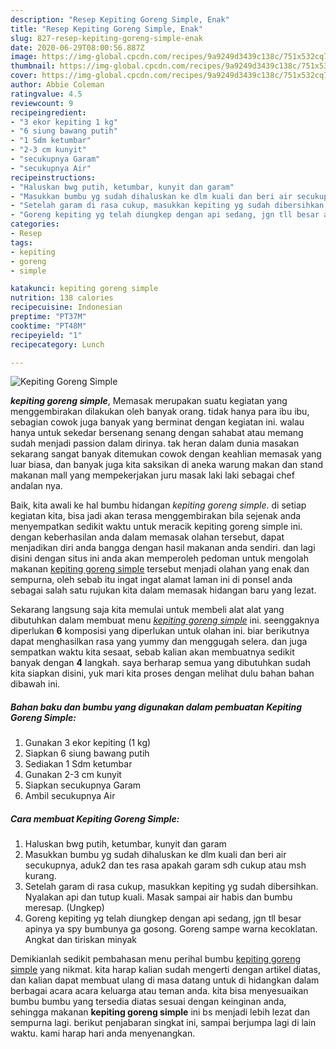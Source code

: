 ```yaml
---
description: "Resep Kepiting Goreng Simple, Enak"
title: "Resep Kepiting Goreng Simple, Enak"
slug: 827-resep-kepiting-goreng-simple-enak
date: 2020-06-29T08:00:56.887Z
image: https://img-global.cpcdn.com/recipes/9a9249d3439c138c/751x532cq70/kepiting-goreng-simple-foto-resep-utama.jpg
thumbnail: https://img-global.cpcdn.com/recipes/9a9249d3439c138c/751x532cq70/kepiting-goreng-simple-foto-resep-utama.jpg
cover: https://img-global.cpcdn.com/recipes/9a9249d3439c138c/751x532cq70/kepiting-goreng-simple-foto-resep-utama.jpg
author: Abbie Coleman
ratingvalue: 4.5
reviewcount: 9
recipeingredient:
- "3 ekor kepiting 1 kg"
- "6 siung bawang putih"
- "1 Sdm ketumbar"
- "2-3 cm kunyit"
- "secukupnya Garam"
- "secukupnya Air"
recipeinstructions:
- "Haluskan bwg putih, ketumbar, kunyit dan garam"
- "Masukkan bumbu yg sudah dihaluskan ke dlm kuali dan beri air secukupnya, aduk2 dan tes rasa apakah garam sdh cukup atau msh kurang."
- "Setelah garam di rasa cukup, masukkan kepiting yg sudah dibersihkan.  Nyalakan api dan tutup kuali. Masak sampai air habis dan bumbu meresap. (Ungkep)"
- "Goreng kepiting yg telah diungkep dengan api sedang, jgn tll besar apinya ya spy bumbunya ga gosong. Goreng sampe warna kecoklatan. Angkat dan tiriskan minyak"
categories:
- Resep
tags:
- kepiting
- goreng
- simple

katakunci: kepiting goreng simple 
nutrition: 138 calories
recipecuisine: Indonesian
preptime: "PT37M"
cooktime: "PT48M"
recipeyield: "1"
recipecategory: Lunch

---
```



![Kepiting Goreng Simple](https://img-global.cpcdn.com/recipes/9a9249d3439c138c/751x532cq70/kepiting-goreng-simple-foto-resep-utama.jpg)

<b><i>kepiting goreng simple</i></b>, Memasak merupakan suatu kegiatan yang menggembirakan dilakukan oleh banyak orang. tidak hanya para ibu ibu, sebagian cowok juga banyak yang berminat dengan kegiatan ini. walau hanya untuk sekedar bersenang senang dengan sahabat atau memang sudah menjadi passion dalam dirinya. tak heran dalam dunia masakan sekarang sangat banyak ditemukan cowok dengan keahlian memasak yang luar biasa, dan banyak juga kita saksikan di aneka warung makan dan stand makanan mall yang mempekerjakan juru masak laki laki sebagai chef andalan nya.



Baik, kita awali ke hal bumbu hidangan <i>kepiting goreng simple</i>. di setiap kegiatan kita, bisa jadi akan terasa menggembirakan bila sejenak anda menyempatkan sedikit waktu untuk meracik kepiting goreng simple ini. dengan keberhasilan anda dalam memasak olahan tersebut, dapat menjadikan diri anda bangga dengan hasil makanan anda sendiri. dan lagi disini dengan situs ini anda akan memperoleh pedoman untuk mengolah makanan <u>kepiting goreng simple</u> tersebut menjadi olahan yang enak dan sempurna, oleh sebab itu ingat ingat alamat laman ini di ponsel anda sebagai salah satu rujukan kita dalam memasak hidangan baru yang lezat.


Sekarang langsung saja kita memulai untuk membeli alat alat yang dibutuhkan dalam membuat menu <u><i>kepiting goreng simple</i></u> ini. seenggaknya diperlukan <b>6</b> komposisi yang diperlukan untuk olahan ini. biar berikutnya dapat menghasilkan rasa yang yummy dan menggugah selera. dan juga sempatkan waktu kita sesaat, sebab kalian akan membuatnya sedikit banyak dengan <b>4</b> langkah. saya berharap semua yang dibutuhkan sudah kita siapkan disini, yuk mari kita proses dengan melihat dulu bahan bahan dibawah ini.

<!--inarticleads1-->

##### Bahan baku dan bumbu yang digunakan dalam pembuatan Kepiting Goreng Simple:

1. Gunakan 3 ekor kepiting (1 kg)
1. Siapkan 6 siung bawang putih
1. Sediakan 1 Sdm ketumbar
1. Gunakan 2-3 cm kunyit
1. Siapkan secukupnya Garam
1. Ambil secukupnya Air




<!--inarticleads2-->

##### Cara membuat Kepiting Goreng Simple:

1. Haluskan bwg putih, ketumbar, kunyit dan garam
1. Masukkan bumbu yg sudah dihaluskan ke dlm kuali dan beri air secukupnya, aduk2 dan tes rasa apakah garam sdh cukup atau msh kurang.
1. Setelah garam di rasa cukup, masukkan kepiting yg sudah dibersihkan.  Nyalakan api dan tutup kuali. Masak sampai air habis dan bumbu meresap. (Ungkep)
1. Goreng kepiting yg telah diungkep dengan api sedang, jgn tll besar apinya ya spy bumbunya ga gosong. Goreng sampe warna kecoklatan. Angkat dan tiriskan minyak




Demikianlah sedikit pembahasan menu perihal bumbu <u>kepiting goreng simple</u> yang nikmat. kita harap kalian sudah mengerti dengan artikel diatas, dan kalian dapat membuat ulang di masa datang untuk di hidangkan dalam berbagai acara acara keluarga atau teman anda. kita bisa menyesuaikan bumbu bumbu yang tersedia diatas sesuai dengan keinginan anda, sehingga makanan <b>kepiting goreng simple</b> ini bs menjadi lebih lezat dan sempurna lagi. berikut penjabaran singkat ini, sampai berjumpa lagi di lain waktu. kami harap hari anda menyenangkan.
